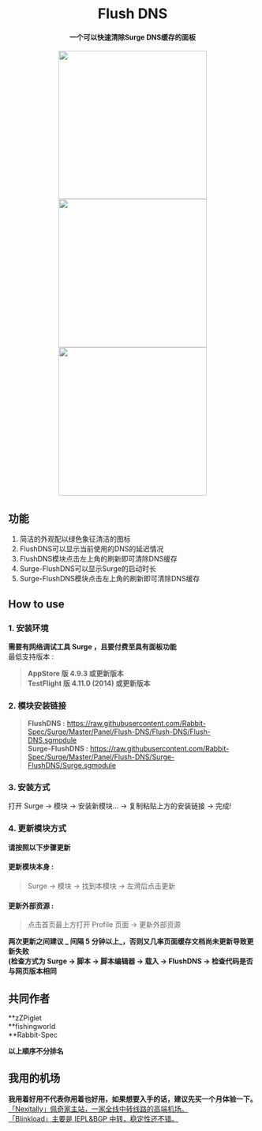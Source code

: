 <h1 align="center">Flush DNS</h1>

<h4 align="center">一个可以快速清除Surge DNS缓存的面板 </h4>

<p align="center">
<img src="https://raw.githubusercontent.com/Rabbit-Spec/Surge/Master/Panel/Flush-DNS/img/FlushDNS.jpg" width="300"></img>
<img src="https://raw.githubusercontent.com/Rabbit-Spec/Surge/Master/Panel/Flush-DNS/img/Surge.jpg" width="300"></img>
<img src="https://raw.githubusercontent.com/Rabbit-Spec/Surge/Master/Panel/Flush-DNS/img/DNS.jpg" width="300"></img>
</p>

## 功能
1. 简洁的外观配以绿色象征清洁的图标
2. FlushDNS可以显示当前使用的DNS的延迟情况
3. FlushDNS模块点击左上角的刷新即可清除DNS缓存
4. Surge-FlushDNS可以显示Surge的启动时长
5. Surge-FlushDNS模块点击左上角的刷新即可清除DNS缓存

## How to use
### 1. 安装环境
**需要有网络调试工具 Surge ，且要付费至具有面板功能**<br>
最低支持版本 :<br>
>**AppStore 版 4.9.3 或更新版本**<br>
>**TestFlight 版 4.11.0 (2014) 或更新版本**
### 2. 模块安装链接
> **FlushDNS :** https://raw.githubusercontent.com/Rabbit-Spec/Surge/Master/Panel/Flush-DNS/Flush-DNS/Flush-DNS.sgmodule<br>
> **Surge-FlushDNS :** https://raw.githubusercontent.com/Rabbit-Spec/Surge/Master/Panel/Flush-DNS/Surge-FlushDNS/Surge.sgmodule<br>

### 3. 安装方式
打开 Surge -> 模块 -> 安装新模块... -> 复制粘贴上方的安装链接 -> 完成!
### 4. 更新模块方式
**请按照以下步骤更新**<br>
#### 更新模块本身 : 
>Surge -> 模块 -> 找到本模块 -> 左滑后点击更新<br>
#### 更新外部资源 : 
>点击首页最上方打开 Profile 页面 -> 更新外部资源 <br>

**两次更新之间建议 _ 间隔 5 分钟以上_，否则又几率页面缓存文档尚未更新导致更新失败<br>
(检查方式为 Surge -> 脚本 -> 脚本编辑器 -> 载入 -> FlushDNS -> 检查代码是否与网页版本相同**

## 共同作者
**zZPiglet<br>
**fishingworld<br>
**Rabbit-Spec<br>

__以上順序不分排名__

## 我用的机场
**我用着好用不代表你用着也好用，如果想要入手的话，建议先买一个月体验一下。**<br>
[「Nexitally」佩奇家主站，一家全线中转线路的高端机场。](https://naixii.com/signupbyemail.aspx?MemberCode=0b532ff85dda43e595fb1ae17843ae6d20211110231626) <br>
[「Blinkload」主要是 IEPL&BGP 中转，稳定性还不错。](https://blinkload.to/aff/CLnL) <br>
